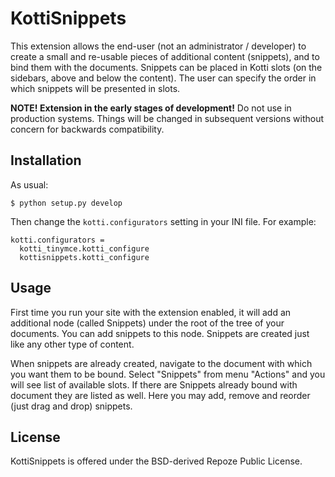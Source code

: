 KottiSnippets
=============

This extension allows the end-user (not an administrator / developer)
to create a small and re-usable pieces of additional content (snippets),
and to bind them with the documents. Snippets can be placed in Kotti slots
(on the sidebars, above and below the content). The user can specify 
the order in which snippets will be presented in slots.


**NOTE! Extension in the early stages of development!** Do not use 
in production systems. Things will be changed in subsequent versions 
without concern for backwards compatibility.

Installation
------------

As usual:


```
$ python setup.py develop
```

Then change the ```kotti.configurators``` setting in your INI file. 
For example:

```
kotti.configurators = 
  kotti_tinymce.kotti_configure 
  kottisnippets.kotti_configure
```

Usage
-----

First time you run your site with the extension enabled, it will add 
an additional node (called Snippets) under the root of the tree of your 
documents. You can add snippets to this node. Snippets are created just 
like any other type of content.

When snippets are already created, navigate to the document with which 
you want them to be bound. Select "Snippets" from menu "Actions" 
and you will see list of available slots. If there are Snippets already
bound with document they are listed as well. Here you may add, remove 
and reorder (just drag and drop) snippets.

License
-------
KottiSnippets is offered under the BSD-derived Repoze Public License.
